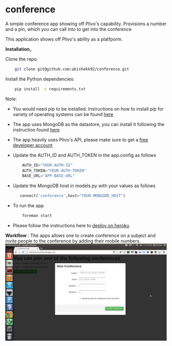 conference
==========

A simple conference app showing off Plivo's capability. Provisions a number and a pin, which you can call into to get into the conference

This application shows off Plivo's ability as a platfporm.

__Installation___


Clone the repo:

```bash
    git clone git@github.com:abishekk92/conference.git
```

Install the Python dependencies:

```bash
    pip install -r requirements.txt
```
Note: 

  - You would need pip to be installed. Instructions on how to install pip for variety of operating systems can be found [here](http://www.pip-installer.org/en/latest/installing.html)

  - The app uses MongoDB as the datastore, you can install it following the instruction found [here](http://docs.mongodb.org/manual/installation/)
  
  - The app heavily uses Plivo's API, please make sure to get a [free developer account](http://plivo.com/)
  
  - Update the AUTH_ID and AUTH_TOKEN in the app.config as follows 
  
    ```python
        AUTH_ID="YOUR-AUTH-ID"
        AUTH_TOKEN="YOUR-AUTH-TOKEN"
        BASE_URL="APP-BASE-URL"
    ```
    
  - Update the MongoDB host in models.py with your values as follows
     
     ```python
        connect('conference',host="YOUR-MONGODB_HOST")
     ```
     
  - To run the app
    
    ```bash
        foreman start
    ```
  - Please follow the instructions here to [deploy on heroku]( https://devcenter.heroku.com/articles/python)

__Workflow__ : 
   The apps allows one to create conference on a subject and invite people to the conference by adding their mobile numbers.
!["Create Conference"](https://github.com/abishekk92/conference/blob/master/screenshots/Screenshot%20from%202013-06-15%2023:12:23.png)
